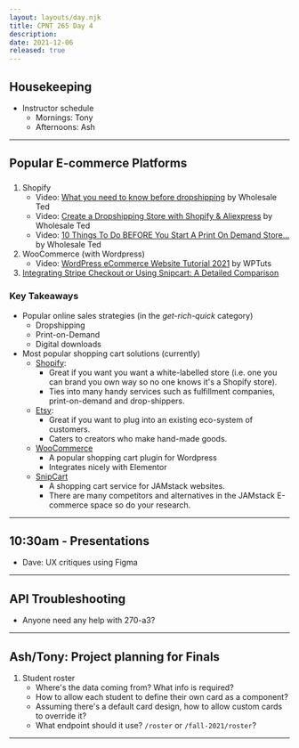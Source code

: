 ```yaml
---
layout: layouts/day.njk
title: CPNT 265 Day 4
description: 
date: 2021-12-06
released: true
---
```


## Housekeeping
- Instructor schedule
    - Mornings: Tony
    - Afternoons: Ash

---

## Popular E-commerce Platforms
### 
1. Shopify
    - Video: [What you need to know before dropshipping](https://youtu.be/uy8w9isa_k4) by Wholesale Ted
    - Video: [Create a Dropshipping Store with Shopify & Aliexpress](https://youtu.be/Fsq6ohxLQX4) by Wholesale Ted
    - Video: [10 Things To Do BEFORE You Start A Print On Demand Store...](https://youtu.be/Y7jRSsr7qbQ) by Wholesale Ted
2. WooCommerce (with Wordpress)
    - Video: [WordPress eCommerce Website Tutorial 2021](https://youtu.be/gNnPX2AEk6U) by WPTuts
3. [Integrating Stripe Checkout or Using Snipcart: A Detailed Comparison](https://snipcart.com/blog/stripe-checkout-form-integration-vs-snipcart)

### Key Takeaways
- Popular online sales strategies (in the _get-rich-quick_ category)
  - Dropshipping
  - Print-on-Demand
  - Digital downloads
- Most popular shopping cart solutions (currently)
  - [Shopify](https://www.shopify.com/): 
    - Great if you want you want a white-labelled store (i.e. one you can brand you own way so no one knows it's a Shopify store).
    - Ties into many handy services such as fulfillment companies, print-on-demand and drop-shippers.
  - [Etsy](https://www.etsy.com/):
    - Great if you want to plug into an existing eco-system of customers.
    - Caters to creators who make hand-made goods.
  - [WooCommerce](https://woocommerce.com/)
    - A popular shopping cart plugin for Wordpress
    - Integrates nicely with Elementor
  - [SnipCart](https://snipcart.com/)
    - A shopping cart service for JAMstack websites.
    - There are many competitors and alternatives in the JAMstack E-commerce space so do your research.

---

## 10:30am - Presentations
- Dave: UX critiques using Figma

---

## API Troubleshooting
- Anyone need any help with 270-a3?

---

## Ash/Tony: Project planning for Finals
1. Student roster
    - Where's the data coming from? What info is required?
    - How to allow each student to define their own card as a component?
    - Assuming there's a default card design, how to allow custom cards to override it?
    - What endpoint should it use? `/roster` or `/fall-2021/roster`?

---
